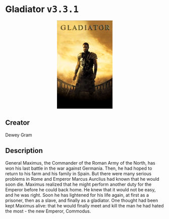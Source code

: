 
# Gladiator <kbd>v3.3.1</kbd>

<center>
  <img src="./cover-1024.jpg"/>
</center>

## Creator
Dewey Gram

## Description
<p>General Maximus, the Commander of the Roman Army of the North, has won his last battle in the war against Germania. Then, he had hoped to return to his farm and his family in Spain. But there were many serious problems in Rome and Emperor Marcus Aurclius had known that he would soon die. Maximus realized that he might perform another duty for the Emperor before he could back home. He knew that it would not be easy, and he was right. Soon he has lightened for his life again, at first as a prisoner, then as a slave, and finally as a gladiator. One thought had been kept Maximus alive: that he would finally meet and kill the man he had hated the most - the new Emperor, Commodus.</p>
